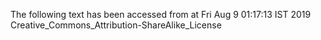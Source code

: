 The following text has been accessed from at Fri Aug 9 01:17:13 IST 2019
Creative_Commons_Attribution-ShareAlike_License
